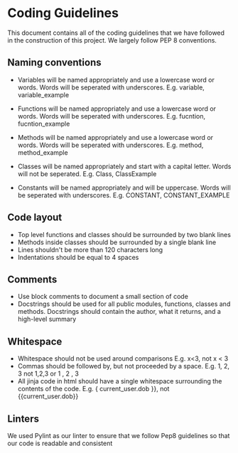 # Coding Guidelines
This document contains all of the coding guidelines that we have followed in the construction of this project. We largely follow PEP 8 conventions.

## Naming conventions
- Variables will be named appropriately and use a lowercase word or words. Words will be seperated with underscores. E.g. variable, variable_example

- Functions will be named appropriately and use a lowercase word or words. Words will be seperated with underscores. E.g. fucntion, fucntion_example

- Methods will be named appropriately and use a lowercase word or words. Words will be seperated with underscores. E.g. method, method_example

- Classes will be named appropriately and start with a capital letter. Words will not be seperated. E.g. Class, ClassExample

- Constants will be named appropriately and will be uppercase. Words will be seperated with underscores. E.g. CONSTANT, CONSTANT_EXAMPLE

## Code layout
- Top level functions and classes should be surrounded by two blank lines
- Methods inside classes should be surrounded by a single blank line
- Lines shouldn't be more than 120 characters long
- Indentations should be equal to 4 spaces

## Comments
- Use block comments to document a small section of code
- Docstrings should be used for all public modules, functions, classes and methods. Docstrings should contain the author, what it returns, and a high-level summary

## Whitespace
- Whitespace should not be used around comparisons E.g. x<3, not x < 3
- Commas should be followed by, but not proceeded by a space. E.g. 1, 2, 3 not 1,2,3 or 1 , 2 , 3
- All jinja code in html should have a single whitespace surrounding the contents of the code. E.g. { current_user.dob }}, not {{current_user.dob}}

## Linters
We used Pylint as our linter to ensure that we follow Pep8 guidelines so that our code is readable and consistent
